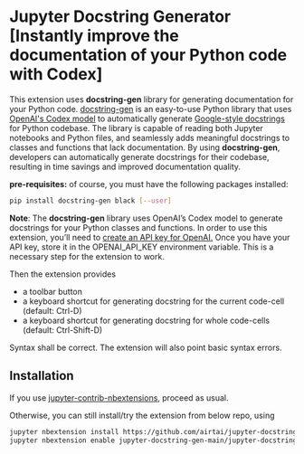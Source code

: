 # Jupyter Docstring Generator [Instantly improve the documentation of your Python code with Codex]

This extension uses **docstring-gen** library for generating documentation for your Python code. <a href = "https://docstring-gen.airt.ai/" target="_blank">docstring-gen</a> is an easy-to-use Python library that uses <a href = "https://beta.openai.com/docs/models/codex\" target="_blank">OpenAI's Codex model</a> to automatically generate <a href="https://google.github.io/styleguide/pyguide.html\" target = "_blank">Google-style docstrings</a> for Python codebase. The library is capable of reading both Jupyter notebooks and Python files, and seamlessly adds meaningful docstrings to classes and functions that lack documentation. By using **docstring-gen**, developers can automatically generate docstrings for their codebase, resulting in time savings and improved documentation quality.

**pre-requisites:** of course, you must have the following packages installed:

```bash
pip install docstring-gen black [--user]
```

**Note**: The **docstring-gen** library uses OpenAI’s Codex model to generate docstrings for your Python classes and functions. In order to use this extension, you’ll need to <a href="https://beta.openai.com/account/api-keys" target = "_blank">create an API key for OpenAI.</a> Once you have your API key, store it in the OPENAI_API_KEY environment variable. This is a necessary step for the extension to work.

Then the extension provides

- a toolbar button
- a keyboard shortcut for generating docstring for the current code-cell (default: Ctrl-D)
- a keyboard shortcut for generating docstring for whole code-cells (default: Ctrl-Shift-D)

Syntax shall be correct. The extension will also point basic syntax errors. 

## Installation

If you use [jupyter-contrib-nbextensions](https://github.com/ipython-contrib/jupyter_contrib_nbextensions), proceed as usual. 

Otherwise, you can still install/try the extension from below repo, using

```bash
jupyter nbextension install https://github.com/airtai/jupyter-docstring-gen/archive/main.zip --user
jupyter nbextension enable jupyter-docstring-gen-main/jupyter-docstring-gen
```
